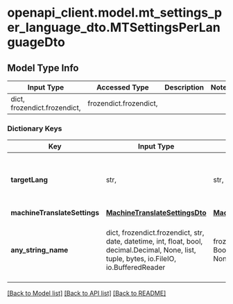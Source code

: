 # openapi_client.model.mt_settings_per_language_dto.MTSettingsPerLanguageDto

## Model Type Info
Input Type | Accessed Type | Description | Notes
------------ | ------------- | ------------- | -------------
dict, frozendict.frozendict,  | frozendict.frozendict,  |  | 

### Dictionary Keys
Key | Input Type | Accessed Type | Description | Notes
------------ | ------------- | ------------- | ------------- | -------------
**targetLang** | str,  | str,  | mtSettings is set for whole project if targetLang &#x3D;&#x3D; null | 
**machineTranslateSettings** | [**MachineTranslateSettingsDto**](MachineTranslateSettingsDto.md) | [**MachineTranslateSettingsDto**](MachineTranslateSettingsDto.md) |  | [optional] 
**any_string_name** | dict, frozendict.frozendict, str, date, datetime, int, float, bool, decimal.Decimal, None, list, tuple, bytes, io.FileIO, io.BufferedReader | frozendict.frozendict, str, BoolClass, decimal.Decimal, NoneClass, tuple, bytes, FileIO | any string name can be used but the value must be the correct type | [optional]

[[Back to Model list]](../../README.md#documentation-for-models) [[Back to API list]](../../README.md#documentation-for-api-endpoints) [[Back to README]](../../README.md)

